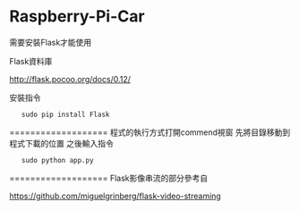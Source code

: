 # Raspberry-Pi-Car
需要安裝Flask才能使用

Flask資料庫 

http://flask.pocoo.org/docs/0.12/

安裝指令
```
   sudo pip install Flask
```
===================
程式的執行方式打開commend視窗
先將目錄移動到程式下載的位置
之後輸入指令
```
   sudo python app.py
```
===================
Flask影像串流的部分參考自

https://github.com/miguelgrinberg/flask-video-streaming


